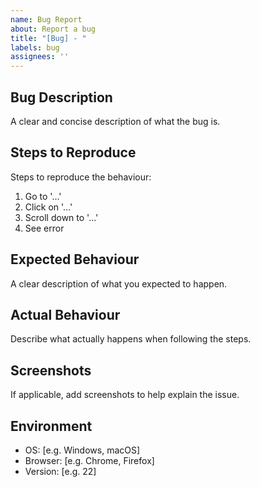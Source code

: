 ```yaml
---
name: Bug Report
about: Report a bug
title: "[Bug] - "
labels: bug
assignees: ''
---
```

## Bug Description
A clear and concise description of what the bug is.

## Steps to Reproduce
Steps to reproduce the behaviour:
1. Go to '...'
2. Click on '...'
3. Scroll down to '...'
4. See error

## Expected Behaviour
A clear description of what you expected to happen.

## Actual Behaviour
Describe what actually happens when following the steps.

## Screenshots
If applicable, add screenshots to help explain the issue.

## Environment
- OS: [e.g. Windows, macOS]
- Browser: [e.g. Chrome, Firefox]
- Version: [e.g. 22]
